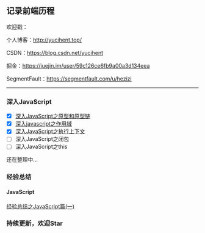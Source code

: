 ## 记录前端历程


欢迎戳：

个人博客：http://yucihent.top/

CSDN：https://blog.csdn.net/yucihent

掘金：https://juejin.im/user/59c126ce6fb9a00a3d134eea

SegmentFault：https://segmentfault.com/u/hezizi

---

### 深入JavaScript
- [x] [深入JavaScript之原型和原型链](https://github.com/hezizi/myBlog/issues/1)
- [x] [深入javascript之作用域](https://github.com/hezizi/myBlog/issues/2)
- [x] [深入JavaScript之执行上下文](https://github.com/hezizi/myBlog/issues/3)
- [ ] 深入JavaScript之闭包
- [ ] 深入JavaScript之this

还在整理中...


### 经验总结
#### JavaScript
[经验总结之JavaScript篇(一)](https://github.com/hezizi/myBlog/issues/4)
  



### 持续更新，欢迎Star
